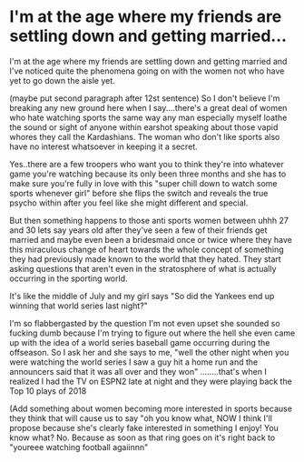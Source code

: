 # I'm at the age where my friends are settling down and getting married…

I'm at the age where my friends are settling down and getting married and I've noticed quite the phenomena going on with the women not who have yet to go down the aisle yet.

(maybe put second paragraph after 12st sentence) So I don't believe I'm breaking any new ground here when I say....there's a great deal of women who hate watching sports the same way any man especially myself loathe the sound or sight of anyone within earshot speaking about those vapid whores they call the Kardashians. The woman who don't like sports also have no interest whatsoever in keeping it a secret. 

Yes..there are a few troopers who want you to think they're into whatever game you're watching because its only been three months and she has to make sure you're fully in love with this "super chill down to watch some sports whenever girl" before she flips the switch and reveals the true psycho within after you feel like she might different and special. 

But then something happens to those anti sports women between uhhh 27 and 30 lets say years old after they've seen a few of their friends get married and maybe even been a bridesmaid once or twice where they have this miraculous change of heart towards the whole concept of something they had previously made known to the world that they hated. They start asking questions that aren't even in the stratosphere of what is actually occurring in the sporting world.

It's like the middle of July and my girl says "So did the Yankees end up winning that world series last night?" 

I'm so flabbergasted by the question I'm not even upset she sounded so fucking dumb because I'm trying to figure out where the hell she even came up with the idea of a world series baseball game occurring during the offseason. So I ask her and she says to me, "well the other night when you were watching the world series I saw a guy hit a home run and the announcers said that it was all over and they won" ........that's when I realized I had the TV on ESPN2 late at night and they were playing back the Top 10 plays of 2018

(Add something about women becoming more interested in sports because they think that will cause us to say "oh you know what, NOW I think I'll propose because she's clearly fake interested in something I enjoy! You know what? No. Because as soon as that ring goes on it's right back to "youreee watching football agaiinnn"
